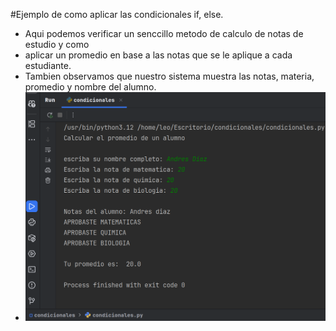 #Ejemplo de como aplicar las condicionales if, else.
- Aqui podemos verificar un senccillo metodo de calculo de notas de estudio y como
- aplicar un promedio en base a las notas que se le aplique a cada estudiante.
- Tambien observamos que nuestro sistema muestra las notas, materia, promedio y nombre del alumno.
- ![Aqui podemos observar el resultado de dicho sistema:](Resultado_programa.png)
